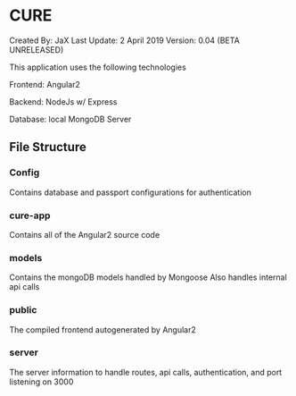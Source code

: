 # CURE
Created By: JaX
Last Update: 2 April 2019
Version: 0.04 (BETA UNRELEASED)

This application uses the following technologies

Frontend: Angular2

Backend: NodeJs w/ Express

Database: local MongoDB Server


## File Structure
### Config
Contains database and passport configurations for authentication
### cure-app
Contains all of the Angular2 source code
### models
Contains the mongoDB models handled by Mongoose
Also handles internal api calls
### public
The compiled frontend autogenerated by Angular2
### server
The server information to handle routes, api calls, authentication, and port listening on 3000
